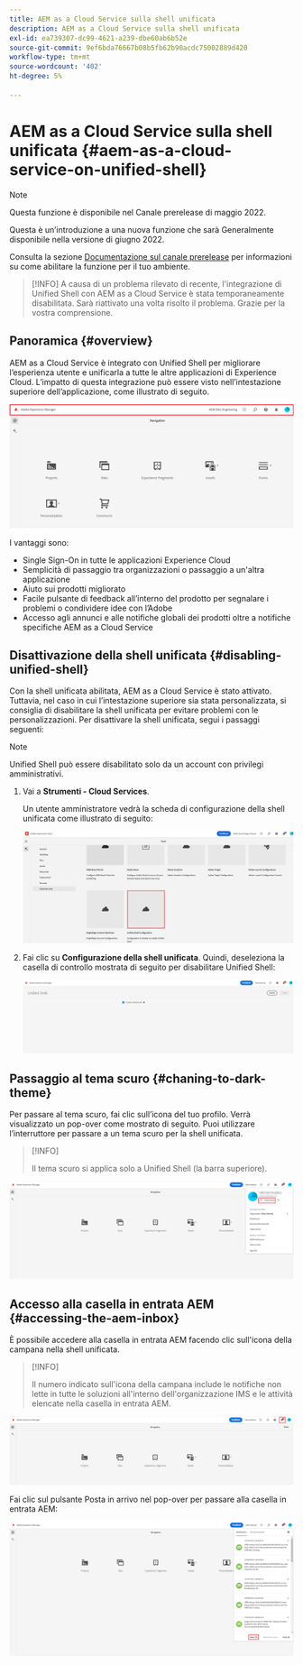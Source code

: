 ```yaml
---
title: AEM as a Cloud Service sulla shell unificata
description: AEM as a Cloud Service sulla shell unificata
exl-id: ea739307-dc99-4621-a239-dbe60ab6b52e
source-git-commit: 9ef6bda76667b08b5fb62b90acdc75002889d420
workflow-type: tm+mt
source-wordcount: '402'
ht-degree: 5%

---
```


# AEM as a Cloud Service sulla shell unificata {#aem-as-a-cloud-service-on-unified-shell}

>[!NOTE]
>Questa funzione è disponibile nel Canale prerelease di maggio 2022.
>
>Questa è un’introduzione a una nuova funzione che sarà Generalmente disponibile nella versione di giugno 2022.
>
>Consulta la sezione [Documentazione sul canale prerelease](/help/release-notes/prerelease.md#enable-prerelease) per informazioni su come abilitare la funzione per il tuo ambiente.

>[!INFO]
>A causa di un problema rilevato di recente, l&#39;integrazione di Unified Shell con AEM as a Cloud Service è stata temporaneamente disabilitata. Sarà riattivato una volta risolto il problema. Grazie per la vostra comprensione.

## Panoramica {#overview}

AEM as a Cloud Service è integrato con Unified Shell per migliorare l’esperienza utente e unificarla a tutte le altre applicazioni di Experience Cloud. L’impatto di questa integrazione può essere visto nell’intestazione superiore dell’applicazione, come illustrato di seguito.

![immagine](/help/overview/assets/unifiedshell1.png)

I vantaggi sono:

* Single Sign-On in tutte le applicazioni Experience Cloud
* Semplicità di passaggio tra organizzazioni o passaggio a un&#39;altra applicazione
* Aiuto sui prodotti migliorato
* Facile pulsante di feedback all’interno del prodotto per segnalare i problemi o condividere idee con l’Adobe
* Accesso agli annunci e alle notifiche globali dei prodotti oltre a notifiche specifiche AEM as a Cloud Service

## Disattivazione della shell unificata {#disabling-unified-shell}

Con la shell unificata abilitata, AEM as a Cloud Service è stato attivato. Tuttavia, nel caso in cui l’intestazione superiore sia stata personalizzata, si consiglia di disabilitare la shell unificata per evitare problemi con le personalizzazioni. Per disattivare la shell unificata, segui i passaggi seguenti:

>[!NOTE]
>Unified Shell può essere disabilitato solo da un account con privilegi amministrativi.

1. Vai a **Strumenti - Cloud Services**.

   Un utente amministratore vedrà la scheda di configurazione della shell unificata come illustrato di seguito:

   ![immagine](/help/overview/assets/unifiedshell2.png)

1. Fai clic su **Configurazione della shell unificata**. Quindi, deseleziona la casella di controllo mostrata di seguito per disabilitare Unified Shell:

   ![immagine](/help/overview/assets/unifiedshell3.png)

## Passaggio al tema scuro {#chaning-to-dark-theme}

Per passare al tema scuro, fai clic sull’icona del tuo profilo. Verrà visualizzato un pop-over come mostrato di seguito. Puoi utilizzare l’interruttore per passare a un tema scuro per la shell unificata.

>[!INFO]
>
>Il tema scuro si applica solo a Unified Shell (la barra superiore).

![immagine](/help/overview/assets/unifiedshell4.png)

## Accesso alla casella in entrata AEM {#accessing-the-aem-inbox}

È possibile accedere alla casella in entrata AEM facendo clic sull&#39;icona della campana nella shell unificata.

>[!INFO]
>
> Il numero indicato sull&#39;icona della campana include le notifiche non lette in tutte le soluzioni all&#39;interno dell&#39;organizzazione IMS e le attività elencate nella casella in entrata AEM.

![immagine](/help/overview/assets/unifiedshell5.png)

Fai clic sul pulsante Posta in arrivo nel pop-over per passare alla casella in entrata AEM:

![immagine](/help/overview/assets/unifiedshell6.png)
